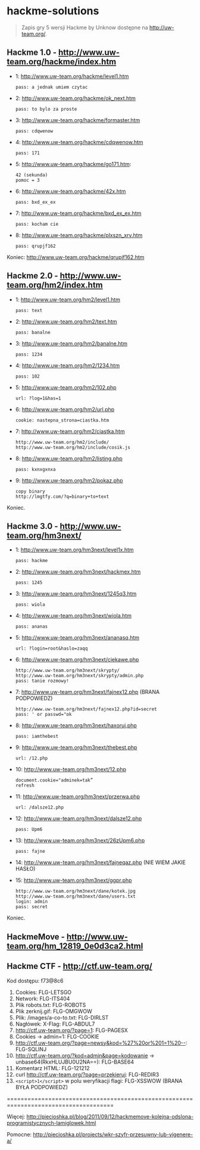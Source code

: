# hackme-solutions

> Zapis gry 5 wersji Hackme by Unknow dostępne na http://uw-team.org/.

##  Hackme 1.0 - http://www.uw-team.org/hackme/index.htm

 * 1: http://www.uw-team.org/hackme/level1.htm

    ```
    pass: a jednak umiem czytac
    ```

 * 2: http://www.uw-team.org/hackme/ok_next.htm

    ```
    pass: to bylo za proste
    ```

 * 3: http://www.uw-team.org/hackme/formaster.htm

    ```
    pass: cdqwenow
    ```

 * 4: http://www.uw-team.org/hackme/cdqwenow.htm

    ```
    pass: 171
    ```

 * 5: http://www.uw-team.org/hackme/go171.htm:

    ```
    42 (sekunda)
    pomoc = 3
    ```

 * 6: http://www.uw-team.org/hackme/42x.htm

    ```
    pass: bxd_ex_ex
    ```

 * 7: http://www.uw-team.org/hackme/bxd_ex_ex.htm

    ```
    pass: kocham cie
    ```

 * 8: http://www.uw-team.org/hackme/plxszn_xrv.htm

    ```
    pass: qrupjf162
    ```

Koniec: http://www.uw-team.org/hackme/qrupjf162.htm

## Hackme 2.0 - http://www.uw-team.org/hm2/index.htm

 * 1: http://www.uw-team.org/hm2/level1.htm

    ```
    pass: text
    ```
    
 * 2: http://www.uw-team.org/hm2/text.htm

    ```
    pass: banalne
    ```

 * 3: http://www.uw-team.org/hm2/banalne.htm

    ```
    pass: 1234
    ```

 * 4: http://www.uw-team.org/hm2/1234.htm

    ```
    pass: 102
    ```

 * 5: http://www.uw-team.org/hm2/102.php

    ```
    url: ?log=1&has=1
    ```

 * 6: http://www.uw-team.org/hm2/url.php

    ```
    cookie: nastepna_strona=ciastka.htm
    ```

 * 7: http://www.uw-team.org/hm2/ciastka.htm

    ```
    http://www.uw-team.org/hm2/include/
    http://www.uw-team.org/hm2/include/cosik.js
    ```

 * 8: http://www.uw-team.org/hm2/listing.php
 
    ```
    pass: kxnxgxnxa
    ```

 * 9: http://www.uw-team.org/hm2/pokaz.php

    ```
    copy binary
    http://lmgtfy.com/?q=binary+to+text
    ```

Koniec.


## Hackme 3.0 - http://www.uw-team.org/hm3next/

 * 1: http://www.uw-team.org/hm3next/level1x.htm

    ```
    pass: hackme
    ```

 * 2: http://www.uw-team.org/hm3next/hackmex.htm

    ```
    pass: 1245
    ```

 * 3: http://www.uw-team.org/hm3next/1245q3.htm

    ```
    pass: wiola
    ```

 * 4: http://www.uw-team.org/hm3next/wiola.htm

    ```
    pass: ananas
    ```

 * 5: http://www.uw-team.org/hm3next/ananasq.htm

    ```
    url: ?login=root&haslo=zaqq
    ```

 * 6: http://www.uw-team.org/hm3next/ciekawe.php

    ```
    http://www.uw-team.org/hm3next/skrypty/
    http://www.uw-team.org/hm3next/skrypty/admin.php
    pass: tanie rozmowy!
    ```

 * 7: http://www.uw-team.org/hm3next/fajnex12.php (BRANA PODPOWIEDZ)

    ```
    http://www.uw-team.org/hm3next/fajnex12.php?id=secret
    pass: ' or passwd="ok
    ```

 * 8: http://www.uw-team.org/hm3next/haxoruj.php

    ```
    pass: iamthebest
    ```

 * 9: http://www.uw-team.org/hm3next/thebest.php

    ```
    url: /12.php
    ```

 * 10: http://www.uw-team.org/hm3next/12.php

    ```
    document.cookie="adminek=tak”
    refresh
    ```

 * 11: http://www.uw-team.org/hm3next/przerwa.php

    ```
    url: /dalsze12.php
    ```

 * 12: http://www.uw-team.org/hm3next/dalsze12.php

    ```
    pass: Upm6
    ```

 * 13: http://www.uw-team.org/hm3next/26zUpm6.php

    ```
    pass: fajne
    ```

 * 14: http://www.uw-team.org/hm3next/fajneqaz.php (NIE WIEM JAKIE HASŁO)
 
 * 15: http://www.uw-team.org/hm3next/ggpr.php

    ```
    http://www.uw-team.org/hm3next/dane/kotek.jpg
    http://www.uw-team.org/hm3next/dane/users.txt
    login: admin
    pass: secret
    ```

Koniec.

## HackmeMove - http://www.uw-team.org/hm_12819_0e0d3ca2.html

## Hackme CTF - http://ctf.uw-team.org/

Kod dostępu: f73@8c6

1. Cookies: FLG-LETSGO
2. Network: FLG-ITS404
3. Plik robots.txt: FLG-ROBOTS
4. Plik zerknij.gif: FLG-OMGWOW
5. Plik: /images/a-co-to.txt: FLG-DIRLST
6. Nagłówek: X-Flag: FLG-ABDUL7
7. http://ctf.uw-team.org/?page=1: FLG-PAGESX
8. Cookies -> admin=1: FLG-COOKIE
9. http://ctf.uw-team.org/?page=newsy&kod=%27%20or%201=1%20--: FLG-SQLINJ
10. http://ctf.uw-team.org/?kod=admin&page=kodowanie -> unbase64(RkxHLUJBU0U2NA==): FLG-BASE64
11. Komentarz HTML: FLG-121212
12. curl http://ctf.uw-team.org/?page=przekieruj: FLG-REDIR3
13. `<script>1</script>` w polu weryfikacji flagi: FLG-XSSWOW (BRANA BYŁA PODPOWIEDZ)

=====================================================================================

Więcej: http://piecioshka.pl/blog/2011/09/12/hackmemove-kolejna-odslona-programistycznych-lamiglowek.html

Pomocne: http://piecioshka.pl/projects/wkr-szyfr-przesuwny-lub-vigenere-a/
